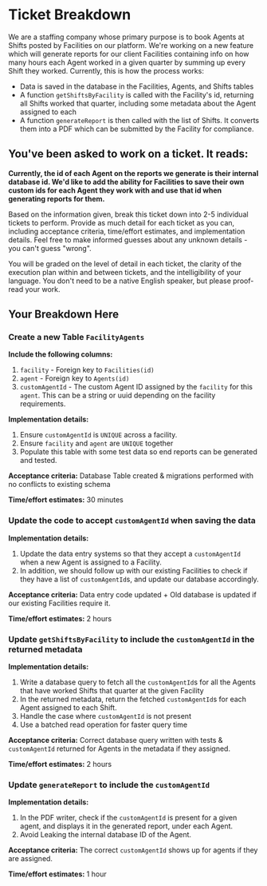 # Ticket Breakdown
We are a staffing company whose primary purpose is to book Agents at Shifts posted by Facilities on our platform. We're working on a new feature which will generate reports for our client Facilities containing info on how many hours each Agent worked in a given quarter by summing up every Shift they worked. Currently, this is how the process works:

- Data is saved in the database in the Facilities, Agents, and Shifts tables
- A function `getShiftsByFacility` is called with the Facility's id, returning all Shifts worked that quarter, including some metadata about the Agent assigned to each
- A function `generateReport` is then called with the list of Shifts. It converts them into a PDF which can be submitted by the Facility for compliance.

## You've been asked to work on a ticket. It reads:

**Currently, the id of each Agent on the reports we generate is their internal database id. We'd like to add the ability for Facilities to save their own custom ids for each Agent they work with and use that id when generating reports for them.**


Based on the information given, break this ticket down into 2-5 individual tickets to perform. Provide as much detail for each ticket as you can, including acceptance criteria, time/effort estimates, and implementation details. Feel free to make informed guesses about any unknown details - you can't guess "wrong".


You will be graded on the level of detail in each ticket, the clarity of the execution plan within and between tickets, and the intelligibility of your language. You don't need to be a native English speaker, but please proof-read your work.

## Your Breakdown Here

### Create a new Table `FacilityAgents`

**Include the following columns:**
1. `facility` - Foreign key to `Facilities(id)`  
2. `agent` - Foreign key to `Agents(id)`
3. `customAgentId` - The custom Agent ID assigned by the `facility` for this `agent`. This can be a string or uuid depending on the facility requirements.

**Implementation details:**
1. Ensure `customAgentId` is `UNIQUE` across a facility.
2. Ensure `facility` and `agent` are `UNIQUE` together
3. Populate this table with some test data so end reports can be generated and tested.

**Acceptance criteria:** Database Table created & migrations performed with no conflicts to existing schema 

**Time/effort estimates:** 30 minutes

### Update the code to accept `customAgentId` when saving the data

**Implementation details:**
1. Update the data entry systems so that they accept a `customAgentId` when a new Agent is assigned to a Facility.
2. In addition, we should follow up with our existing Facilities to check if they have a list of `customAgentId`s, and update our database accordingly.  

**Acceptance criteria:** Data entry code updated + Old database is updated if our existing Facilities require it. 

**Time/effort estimates:** 2 hours

### Update `getShiftsByFacility` to include the `customAgentId` in the returned metadata

**Implementation details:**

1. Write a database query to fetch all the `customAgentId`s for all the Agents that have worked Shifts that quarter at the given Facility
2. In the returned metadata, return the fetched `customAgentId`s for each Agent assigned to each Shift.
3. Handle the case where `customAgentId` is not present
4. Use a batched read operation for faster query time

**Acceptance criteria:** Correct database query written with tests & `customAgentId` returned for Agents in the metadata if they assigned. 

**Time/effort estimates:** 2 hours

### Update `generateReport` to include the `customAgentId`

**Implementation details:**
1. In the PDF writer, check if the `customAgentId` is present for a given agent, and displays it in the generated report, under each Agent.
2. Avoid Leaking the internal database ID of the Agent.

**Acceptance criteria:** The correct `customAgentId` shows up for agents if they are assigned.

**Time/effort estimates:** 1 hour
